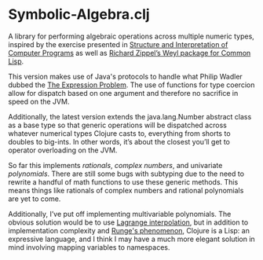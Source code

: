 # Symbolic-Algebra.clj

A library for performing algebraic operations across multiple numeric types, inspired by the exercise presented in [Structure and Interpretation of Computer Programs](https://mitpress.mit.edu/sicp/) as well as [Richard Zippel’s Weyl package for Common Lisp](http://www.cs.cornell.edu/rz/computer-algebra.html). 

This version makes use of Java's protocols to handle what Philip Wadler dubbed the [The Expression Problem](http://homepages.inf.ed.ac.uk/wadler/papers/expression/expression.txt). The use of functions for type coercion allow for dispatch based on one argument and therefore no sacrifice in speed on the JVM. 

Additionally, the latest version extends the java.lang.Number abstract class as a base type so that generic operations will be dispatched across whatever numerical types Clojure casts to, everything from shorts to doubles to big-ints. In other words, it’s about the closest you’ll get to operator overloading on the JVM.

So far this implements *rationals*, *complex numbers*, and univariate *polynomials*. There are still some bugs with subtyping due to the need to rewrite a handful of math functions to use these generic methods. This means things like rationals of complex numbers and rational polynomials are yet to come.

Additionally, I’ve put off implementing multivariable polynomials. The obvious solution would be to use [Lagrange interpolation](https://en.wikipedia.org/wiki/Lagrange_polynomial), but in addition to implementation complexity and [Runge's phenomenon](https://en.wikipedia.org/wiki/Runge%27s_phenomenon), Clojure is a Lisp: an expressive language, and I think I may have a much more elegant solution in mind involving mapping variables to namespaces.